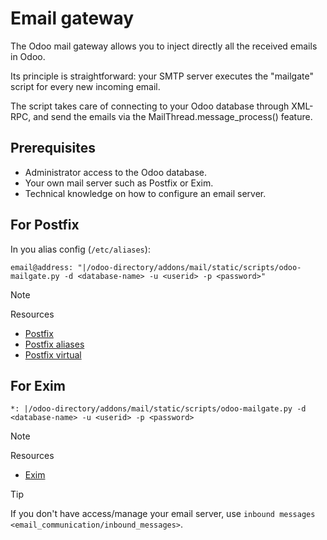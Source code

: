 # Email gateway

The Odoo mail gateway allows you to inject directly all the received
emails in Odoo.

Its principle is straightforward: your SMTP server executes the
"mailgate" script for every new incoming email.

The script takes care of connecting to your Odoo database through
XML-RPC, and send the emails via the
<span class="title-ref">MailThread.message\_process()</span> feature.

## Prerequisites

  - Administrator access to the Odoo database.
  - Your own mail server such as Postfix or Exim.
  - Technical knowledge on how to configure an email server.

## For Postfix

In you alias config (`/etc/aliases`):

``` text
email@address: "|/odoo-directory/addons/mail/static/scripts/odoo-mailgate.py -d <database-name> -u <userid> -p <password>"
```

<div class="note">

<div class="title">

Note

</div>

Resources

  - [Postfix](http://www.postfix.org/documentation.html)
  - [Postfix aliases](http://www.postfix.org/aliases.5.html)
  - [Postfix virtual](http://www.postfix.org/virtual.8.html)

</div>

## For Exim

``` text
*: |/odoo-directory/addons/mail/static/scripts/odoo-mailgate.py -d <database-name> -u <userid> -p <password>
```

<div class="note">

<div class="title">

Note

</div>

Resources

  - [Exim](https://www.exim.org/docs.html)

</div>

<div class="tip">

<div class="title">

Tip

</div>

If you don't have access/manage your email server, use `inbound messages
<email_communication/inbound_messages>`.

</div>
